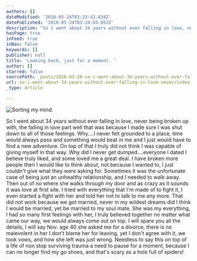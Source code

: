 ```yaml
---
authors: []
dateModified: '2016-05-24T03:23:42.834Z'
datePublished: '2016-05-24T03:24:03.852Z'
description: "So I went about 34 years without ever falling in love, never being broken up with, the falling in love part well that was because I made sure I was shut down to all of those feelings. Why....I never felt grounded to a place, time would always pass and something would beat in me and I just would have to find a new adventure. On top of that I truly did not think I was capable of giving myself in that way. Why did I never get dumped....everyone I dated I believe truly liked, and some loved me a great deal. I have broken more people then I would like to think about, not because I wanted to, I just couldn't give what they were asking for. Sometimes it was the unfortunate case of being just an unhealthy relationship, and I needed to walk away. Then out of no where she walks through my door and as crazy as it sounds it was love at first site. I tried with everything that I'm made of to fight it, I even started a fight with her and told her not to talk to me any more. That did not work because we got married, never in my wildest dreams did I think I would be married, yet be married to my soul mate. She was my everything, I had so many first feelings with her, I truly believed together no matter what came our way, we would always come out on top. I will spare you all the details, I will say Nov. age 40 she asked me for a divorce, there is no malevolent in her I don't blame her for leaving, yet I don't agree with it, we took vows, and how she left was just wrong. Needless to say this on top of a life of non stop surviving trauma a need to pause for a moment, because I can no longer find my go shoes, and that's scary as a hole full of spiders!"
hasPage: true
inFeed: true
inNav: false
keywords: []
publisher: null
title: 'Looking back, just for a moment. '
author: []
starred: false
sourcePath: _posts/2016-03-26-so-i-went-about-34-years-without-ever-falling-in-love-never.md
url: so-i-went-about-34-years-without-ever-falling-in-love-never/index.html
_type: Article

---
```

![Sorting my mind.](https://the-grid-user-content.s3-us-west-2.amazonaws.com/f6f2cb89-a905-4797-a05a-4b1e512e5883.jpg)

So I went about 34 years without ever falling in love, never being broken up with, the falling in love part well that was because I made sure I was shut down to all of those feelings. Why....I never felt grounded to a place, time would always pass and something would beat in me and I just would have to find a new adventure. On top of that I truly did not think I was capable of giving myself in that way. Why did I never get dumped....everyone I dated I believe truly liked, and some loved me a great deal. I have broken more people then I would like to think about, not because I wanted to, I just couldn't give what they were asking for. Sometimes it was the unfortunate case of being just an unhealthy relationship, and I needed to walk away. Then out of no where she walks through my door and as crazy as it sounds it was love at first site. I tried with everything that I'm made of to fight it, I even started a fight with her and told her not to talk to me any more. That did not work because we got married, never in my wildest dreams did I think I would be married, yet be married to my soul mate. She was my everything, I had so many first feelings with her, I truly believed together no matter what came our way, we would always come out on top. I will spare you all the details, I will say Nov. age 40 she asked me for a divorce, there is no malevolent in her I don't blame her for leaving, yet I don't agree with it, we took vows, and how she left was just wrong. Needless to say this on top of a life of non stop surviving trauma a need to pause for a moment, because I can no longer find my go shoes, and that's scary as a hole full of spiders!